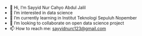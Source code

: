 - 👋 Hi, I’m Sayyid Nur Cahyo Abdul Jalil
- 👀 I’m interested in data science
- 🌱 I’m currently learning in Institut Teknologi Sepuluh Nopember
- 💞️ I’m looking to collaborate on open data science project
- 📫 How to reach me: sayyidnurc123@gmail.com

<!---
SayyidNurCahyo/SayyidNurCahyo is a ✨ special ✨ repository because its `README.md` (this file) appears on your GitHub profile.
You can click the Preview link to take a look at your changes.
--->
